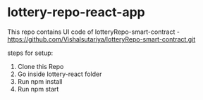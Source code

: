 # lottery-repo-react-app
This repo contains UI code of lotteryRepo-smart-contract - https://github.com/Vishalsutariya/lotteryRepo-smart-contract.git

steps for setup:

1. Clone this Repo
2. Go inside lottery-react folder
3. Run npm install
4. Run npm start
